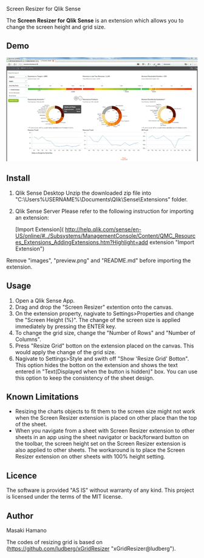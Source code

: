 Screen Resizer for Qlik Sense

The **Screen Resizer for Qlik Sense** is an extension which allows you to change the screen height and grid size.

## Demo

![Alt text](./images/Demo.gif)

## Install
1. Qlik Sense Desktop
Unzip the downloaded zip file into "C:\Users\%USERNAME%\Documents\Qlik\Sense\Extensions\" folder.

2. Qlik Sense Server
Please refer to the following instruction for importing an extension:

	[Import Extension]( http://help.qlik.com/sense/en-US/online/#../Subsystems/ManagementConsole/Content/QMC_Resources_Extensions_AddingExtensions.htm?Highlight=add extension "Import Extension")

Remove "images", "preview.png" and "README.md" before importing the extension.

## Usage
1. Open a Qlik Sense App.
2. Drag and drop the "Screen Resizer" extention onto the canvas.
3. On the extension property, nagivate to Settings>Properties and change the "Screen Height (%)". The change of the screen size is applied immediately by pressing the ENTER key.
4. To change the grid size, change the "Number of Rows" and "Number of Columns".
5. Press "Resize Grid" botton on the extension placed on the canvas. This would apply the change of the grid size. 
6. Nagivate to Settings>Style and swith off "Show 'Resize Grid' Botton". This option hides the botton on the extension and shows the text entered in "Text(Displayed when the button is hidden)" box. You can use this option to keep the consistency of the sheet design.

## Known Limitations
- Resizing the charts objects to fit them to the screen size might not work when the Screen Resizer extension is placed on other place than the top of the sheet. 
- When you navigate from a sheet with Screen Resizer extension to other sheets in an app using the sheet navigator or back/forward button on the toolbar, the screen height set on the Screen Resizer extension is also applied to other sheets. The workaround is to place the Screen Resizer extension on other sheets with 100% height setting.

## Licence
The software is provided "AS IS" without warranty of any kind. This project is licensed under the terms of the MIT license.

## Author
Masaki Hamano

The codes of resizing grid is based on (https://github.com/ludberg/xGridResizer "xGridResizer@ludberg").
